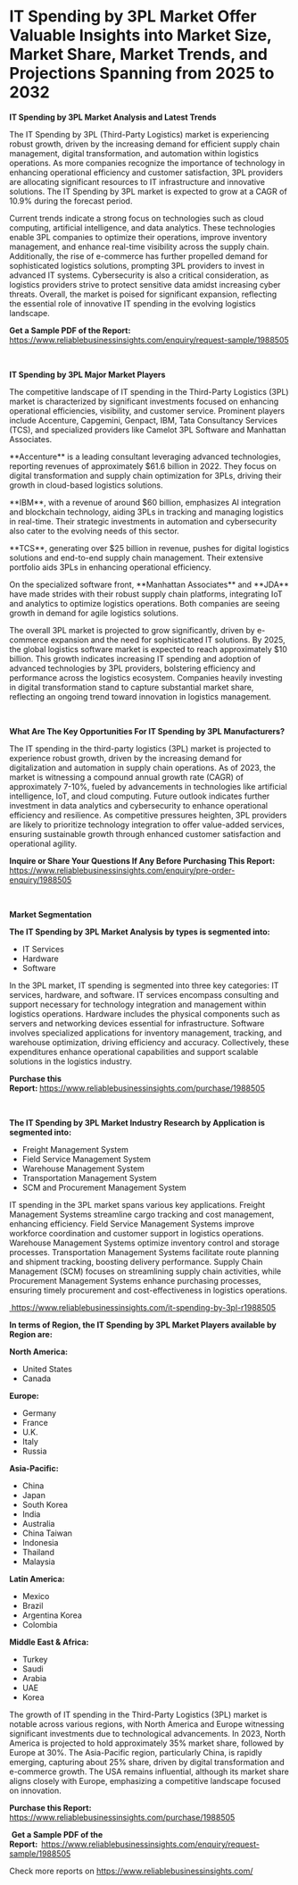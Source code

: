 <p><h1>IT Spending by 3PL Market Offer Valuable Insights into Market Size, Market Share, Market Trends, and Projections Spanning from 2025 to 2032</h1></p><p><strong>IT Spending by 3PL Market Analysis and Latest Trends</strong></p>
<p><p>The IT Spending by 3PL (Third-Party Logistics) market is experiencing robust growth, driven by the increasing demand for efficient supply chain management, digital transformation, and automation within logistics operations. As more companies recognize the importance of technology in enhancing operational efficiency and customer satisfaction, 3PL providers are allocating significant resources to IT infrastructure and innovative solutions. The IT Spending by 3PL market is expected to grow at a CAGR of 10.9% during the forecast period.</p><p>Current trends indicate a strong focus on technologies such as cloud computing, artificial intelligence, and data analytics. These technologies enable 3PL companies to optimize their operations, improve inventory management, and enhance real-time visibility across the supply chain. Additionally, the rise of e-commerce has further propelled demand for sophisticated logistics solutions, prompting 3PL providers to invest in advanced IT systems. Cybersecurity is also a critical consideration, as logistics providers strive to protect sensitive data amidst increasing cyber threats. Overall, the market is poised for significant expansion, reflecting the essential role of innovative IT spending in the evolving logistics landscape.</p></p>
<p><strong>Get a Sample PDF of the Report:&nbsp;</strong> <a href="https://www.reliablebusinessinsights.com/enquiry/request-sample/1988505?utm_campaign=3148&utm_medium=2&utm_source=Github&utm_content=ia&utm_term=28032025&utm_id=it-spending-by-3pl">https://www.reliablebusinessinsights.com/enquiry/request-sample/1988505</a></p>
<p>&nbsp;</p>
<p><strong>IT Spending by 3PL Major Market Players</strong></p>
<p><p>The competitive landscape of IT spending in the Third-Party Logistics (3PL) market is characterized by significant investments focused on enhancing operational efficiencies, visibility, and customer service. Prominent players include Accenture, Capgemini, Genpact, IBM, Tata Consultancy Services (TCS), and specialized providers like Camelot 3PL Software and Manhattan Associates.</p><p>**Accenture** is a leading consultant leveraging advanced technologies, reporting revenues of approximately $61.6 billion in 2022. They focus on digital transformation and supply chain optimization for 3PLs, driving their growth in cloud-based logistics solutions.</p><p>**IBM**, with a revenue of around $60 billion, emphasizes AI integration and blockchain technology, aiding 3PLs in tracking and managing logistics in real-time. Their strategic investments in automation and cybersecurity also cater to the evolving needs of this sector.</p><p>**TCS**, generating over $25 billion in revenue, pushes for digital logistics solutions and end-to-end supply chain management. Their extensive portfolio aids 3PLs in enhancing operational efficiency.</p><p>On the specialized software front, **Manhattan Associates** and **JDA** have made strides with their robust supply chain platforms, integrating IoT and analytics to optimize logistics operations. Both companies are seeing growth in demand for agile logistics solutions.</p><p>The overall 3PL market is projected to grow significantly, driven by e-commerce expansion and the need for sophisticated IT solutions. By 2025, the global logistics software market is expected to reach approximately $10 billion. This growth indicates increasing IT spending and adoption of advanced technologies by 3PL providers, bolstering efficiency and performance across the logistics ecosystem. Companies heavily investing in digital transformation stand to capture substantial market share, reflecting an ongoing trend toward innovation in logistics management.</p></p>
<p>&nbsp;</p>
<p><strong>What Are The Key Opportunities For IT Spending by 3PL Manufacturers?</strong></p>
<p><p>The IT spending in the third-party logistics (3PL) market is projected to experience robust growth, driven by the increasing demand for digitalization and automation in supply chain operations. As of 2023, the market is witnessing a compound annual growth rate (CAGR) of approximately 7-10%, fueled by advancements in technologies like artificial intelligence, IoT, and cloud computing. Future outlook indicates further investment in data analytics and cybersecurity to enhance operational efficiency and resilience. As competitive pressures heighten, 3PL providers are likely to prioritize technology integration to offer value-added services, ensuring sustainable growth through enhanced customer satisfaction and operational agility.</p></p>
<p><strong>Inquire or Share Your Questions If Any Before Purchasing This Report:</strong> <a href="https://www.reliablebusinessinsights.com/enquiry/pre-order-enquiry/1988505?utm_campaign=3148&utm_medium=2&utm_source=Github&utm_content=ia&utm_term=28032025&utm_id=it-spending-by-3pl">https://www.reliablebusinessinsights.com/enquiry/pre-order-enquiry/1988505</a></p>
<p>&nbsp;</p>
<p><strong>Market Segmentation</strong></p>
<p><strong>The IT Spending by 3PL Market Analysis by types is segmented into:</strong></p>
<p><ul><li>IT Services</li><li>Hardware</li><li>Software</li></ul></p>
<p><p>In the 3PL market, IT spending is segmented into three key categories: IT services, hardware, and software. IT services encompass consulting and support necessary for technology integration and management within logistics operations. Hardware includes the physical components such as servers and networking devices essential for infrastructure. Software involves specialized applications for inventory management, tracking, and warehouse optimization, driving efficiency and accuracy. Collectively, these expenditures enhance operational capabilities and support scalable solutions in the logistics industry.</p></p>
<p><strong>Purchase this Report:&nbsp;</strong><a href="https://www.reliablebusinessinsights.com/purchase/1988505?utm_campaign=3148&utm_medium=2&utm_source=Github&utm_content=ia&utm_term=28032025&utm_id=it-spending-by-3pl">https://www.reliablebusinessinsights.com/purchase/1988505</a></p>
<p>&nbsp;</p>
<p><strong>The IT Spending by 3PL Market Industry Research by Application is segmented into:</strong></p>
<p><ul><li>Freight Management System</li><li>Field Service Management System</li><li>Warehouse Management System</li><li>Transportation Management System</li><li>SCM and Procurement Management System</li></ul></p>
<p><p>IT spending in the 3PL market spans various key applications. Freight Management Systems streamline cargo tracking and cost management, enhancing efficiency. Field Service Management Systems improve workforce coordination and customer support in logistics operations. Warehouse Management Systems optimize inventory control and storage processes. Transportation Management Systems facilitate route planning and shipment tracking, boosting delivery performance. Supply Chain Management (SCM) focuses on streamlining supply chain activities, while Procurement Management Systems enhance purchasing processes, ensuring timely procurement and cost-effectiveness in logistics operations.</p></p>
<p><a href="https://www.reliablebusinessinsights.com/it-spending-by-3pl-r1988505?utm_campaign=3148&utm_medium=2&utm_source=Github&utm_content=ia&utm_term=28032025&utm_id=it-spending-by-3pl">&nbsp;https://www.reliablebusinessinsights.com/it-spending-by-3pl-r1988505</a></p>
<p><strong>In terms of Region, the IT Spending by 3PL Market Players available by Region are:</strong></p>
<p>
    <p> <strong> North America: </strong>
        <ul>
            <li>United States</li>
            <li>Canada</li>
        </ul>
        </p> 
    <p> <strong> Europe: </strong>
        <ul>
            <li>Germany</li>
            <li>France</li>
            <li>U.K.</li>
            <li>Italy</li>
            <li>Russia</li>
        </ul>
        </p> 
    <p> <strong> Asia-Pacific: </strong>
        <ul>
            <li>China</li>
            <li>Japan</li>
            <li>South Korea</li>
            <li>India</li>
            <li>Australia</li>
            <li>China Taiwan</li>
            <li>Indonesia</li>
            <li>Thailand</li>
            <li>Malaysia</li>
        </ul>
        </p> 
    <p> <strong> Latin America: </strong>
        <ul>
            <li>Mexico</li>
            <li>Brazil</li>
            <li>Argentina Korea</li>
            <li>Colombia</li>
        </ul>
        </p> 
    <p> <strong> Middle East & Africa: </strong>
        <ul>
            <li>Turkey</li>
            <li>Saudi</li>
            <li>Arabia</li>
            <li>UAE</li>
            <li>Korea</li>
        </ul>
    </p>
    </p>
<p><p>The growth of IT spending in the Third-Party Logistics (3PL) market is notable across various regions, with North America and Europe witnessing significant investments due to technological advancements. In 2023, North America is projected to hold approximately 35% market share, followed by Europe at 30%. The Asia-Pacific region, particularly China, is rapidly emerging, capturing about 25% share, driven by digital transformation and e-commerce growth. The USA remains influential, although its market share aligns closely with Europe, emphasizing a competitive landscape focused on innovation.</p></p>
<p><strong>Purchase this Report: </strong><a href="https://www.reliablebusinessinsights.com/purchase/1988505?utm_campaign=3148&utm_medium=2&utm_source=Github&utm_content=ia&utm_term=28032025&utm_id=it-spending-by-3pl">https://www.reliablebusinessinsights.com/purchase/1988505</a></p>
<p>&nbsp;<strong>Get a Sample PDF of the Report:&nbsp;&nbsp;</strong><a href="https://www.reliablebusinessinsights.com/enquiry/request-sample/1988505?utm_campaign=3148&utm_medium=2&utm_source=Github&utm_content=ia&utm_term=28032025&utm_id=it-spending-by-3pl">https://www.reliablebusinessinsights.com/enquiry/request-sample/1988505</a></p>
<p><strong></strong></p>
<p>Check more reports on <a href="https://www.reliablebusinessinsights.com/?utm_campaign=3148&utm_medium=2&utm_source=Github&utm_content=ia&utm_term=28032025&utm_id=it-spending-by-3pl">https://www.reliablebusinessinsights.com/</a></p>